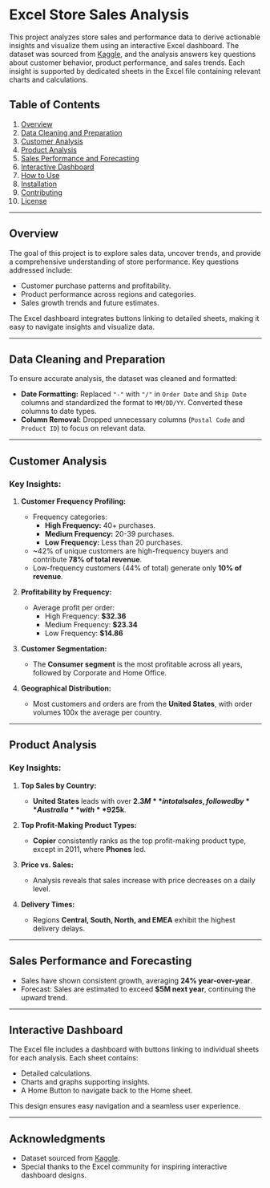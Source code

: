# Excel Store Sales Analysis

This project analyzes store sales and performance data to derive actionable insights and visualize them using an interactive Excel dashboard. The dataset was sourced from [Kaggle](https://www.kaggle.com/datasets/apoorvaappz/global-super-store-dataset), and the analysis answers key questions about customer behavior, product performance, and sales trends. Each insight is supported by dedicated sheets in the Excel file containing relevant charts and calculations.

## Table of Contents
1. [Overview](#overview)
2. [Data Cleaning and Preparation](#data-cleaning-and-preparation)
3. [Customer Analysis](#customer-analysis)
4. [Product Analysis](#product-analysis)
5. [Sales Performance and Forecasting](#sales-performance-and-forecasting)
6. [Interactive Dashboard](#interactive-dashboard)
7. [How to Use](#how-to-use)
8. [Installation](#installation)
9. [Contributing](#contributing)
10. [License](#license)

---

## Overview

The goal of this project is to explore sales data, uncover trends, and provide a comprehensive understanding of store performance. Key questions addressed include:
- Customer purchase patterns and profitability.
- Product performance across regions and categories.
- Sales growth trends and future estimates.

The Excel dashboard integrates buttons linking to detailed sheets, making it easy to navigate insights and visualize data.

---

## Data Cleaning and Preparation

To ensure accurate analysis, the dataset was cleaned and formatted:
- **Date Formatting:** Replaced `"-"` with `"/"` in `Order Date` and `Ship Date` columns and standardized the format to `MM/DD/YY`. Converted these columns to date types.
- **Column Removal:** Dropped unnecessary columns (`Postal Code` and `Product ID`) to focus on relevant data.

---

## Customer Analysis

### Key Insights:
1. **Customer Frequency Profiling:**
   - Frequency categories:
     - **High Frequency:** 40+ purchases.
     - **Medium Frequency:** 20-39 purchases.
     - **Low Frequency:** Less than 20 purchases.
   - ~42% of unique customers are high-frequency buyers and contribute **78% of total revenue**.
   - Low-frequency customers (44% of total) generate only **10% of revenue**.

2. **Profitability by Frequency:**
   - Average profit per order:
     - High Frequency: **$32.36**
     - Medium Frequency: **$23.34**
     - Low Frequency: **$14.86**

3. **Customer Segmentation:**
   - The **Consumer segment** is the most profitable across all years, followed by Corporate and Home Office.

4. **Geographical Distribution:**
   - Most customers and orders are from the **United States**, with order volumes 100x the average per country.

---

## Product Analysis

### Key Insights:
1. **Top Sales by Country:**
   - **United States** leads with over **$2.3M** in total sales, followed by **Australia** with **$925k**.

2. **Top Profit-Making Product Types:**
   - **Copier** consistently ranks as the top profit-making product type, except in 2011, where **Phones** led.

3. **Price vs. Sales:**
   - Analysis reveals that sales increase with price decreases on a daily level.

4. **Delivery Times:**
   - Regions **Central, South, North, and EMEA** exhibit the highest delivery delays.

---

## Sales Performance and Forecasting

- Sales have shown consistent growth, averaging **24% year-over-year**.
- Forecast: Sales are estimated to exceed **$5M next year**, continuing the upward trend.

---

## Interactive Dashboard

The Excel file includes a dashboard with buttons linking to individual sheets for each analysis. Each sheet contains:
- Detailed calculations.
- Charts and graphs supporting insights.
- A Home Button to navigate back to the Home sheet.

This design ensures easy navigation and a seamless user experience.

---

## Acknowledgments

- Dataset sourced from [Kaggle](https://www.kaggle.com/).
- Special thanks to the Excel community for inspiring interactive dashboard designs.
